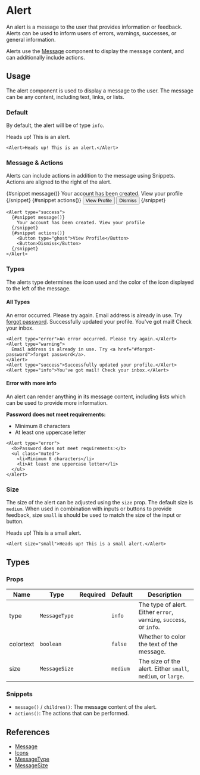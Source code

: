<script lang="ts">
import Alert from '$lib/components/Alert.svelte'
import Button from '$lib/components/Button.svelte'
import DocsExample from '$lib/components/utils/DocsExample.svelte'
</script>

# Alert

An alert is a message to the user that provides information or feedback. Alerts can be used to inform users of errors, warnings, successes, or general information.

Alerts use the [Message](/docs/components/message) component to display the message content, and can additionally include actions.

## Usage

The alert component is used to display a message to the user. The message can be any content, including text, links, or lists.

### Default

By default, the alert will be of type `info`.

<DocsExample>
  <Alert>
    Heads up! This is an alert.
  </Alert>
</DocsExample>

```svelte
<Alert>Heads up! This is an alert.</Alert>
```

### Message & Actions

Alerts can include actions in addition to the message using Snippets. Actions are aligned to the right of the alert.

<DocsExample>
  <Alert type="success">
    {#snippet message()}
      Your account has been created. View your profile
    {/snippet}
    {#snippet actions()}
      <Button type="ghost">View Profile</Button>
      <Button>Dismiss</Button>
    {/snippet}
  </Alert>
</DocsExample>

```svelte
<Alert type="success">
  {#snippet message()}
    Your account has been created. View your profile
  {/snippet}
  {#snippet actions()}
    <Button type="ghost">View Profile</Button>
    <Button>Dismiss</Button>
  {/snippet}
</Alert>
```

### Types

The alerts type determines the icon used and the color of the icon displayed to the left of the message.

#### All Types

<DocsExample>
  <Alert type="error">
    An error occurred. Please try again.
  </Alert>
  <Alert type="warning">
    Email address is already in use. Try <a href="#forgot-password">forgot password</a>.
  </Alert>
  <Alert type="success">
    Successfully updated your profile.
  </Alert>
  <Alert type="info">
    You've got mail! Check your inbox.
  </Alert>
</DocsExample>

```svelte
<Alert type="error">An error occurred. Please try again.</Alert>
<Alert type="warning">
  Email address is already in use. Try <a href="#forgot-password">forgot password</a>.
</Alert>
<Alert type="success">Successfully updated your profile.</Alert>
<Alert type="info">You've got mail! Check your inbox.</Alert>
```

#### Error with more info

An alert can render anything in its message content, including lists which can be used to provide more information.

<DocsExample>
  <Alert type="error">
    <b>Password does not meet requirements:</b>
    <ul class="muted">
      <li>Minimum 8 characters</li>
      <li>At least one uppercase letter</li>
    </ul>
  </Alert>
</DocsExample>

```svelte
<Alert type="error">
  <b>Password does not meet requirements:</b>
  <ul class="muted">
    <li>Minimum 8 characters</li>
    <li>At least one uppercase letter</li>
  </ul>
</Alert>
```

### Size

The size of the alert can be adjusted using the `size` prop. The default size is `medium`. When used in combination with inputs or buttons to provide feedback, size `small` is should be used to match the size of the input or button.

<DocsExample>
  <Alert size="small">
    Heads up! This is a small alert.
  </Alert>
</DocsExample>

```svelte
<Alert size="small">Heads up! This is a small alert.</Alert>
```

## Types

### Props

| Name      | Type          | Required | Default  | Description                                                         |
| --------- | ------------- | -------- | -------- | ------------------------------------------------------------------- |
| type      | `MessageType` |          | `info`   | The type of alert. Either `error`, `warning`, `success`, or `info`. |
| colortext | `boolean`     |          | `false`  | Whether to color the text of the message.                           |
| size      | `MessageSize` |          | `medium` | The size of the alert. Either `small`, `medium`, or `large`.        |

### Snippets

- `message()` / `children()`: The message content of the alert.
- `actions()`: The actions that can be performed.

## References

- [Message](/docs/components/message)
- [Icons](/docs/design/icons)
- [MessageType](/docs/types/message#messagetype)
- [MessageSize](/docs/types/message#messagesize)
